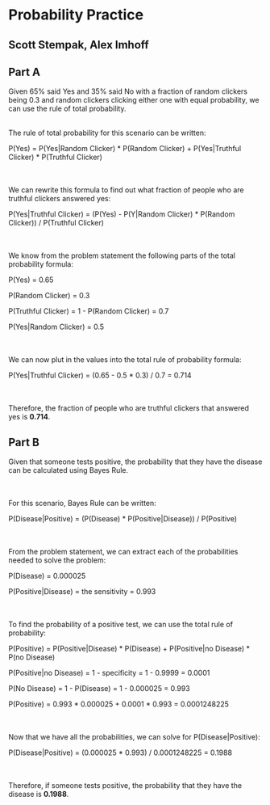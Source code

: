 # Probability Practice

## Scott Stempak, Alex Imhoff

## Part A

Given 65% said Yes and 35% said No with a fraction of random clickers being 0.3 and random clickers clicking either one with equal probability, we can use the rule of total probability.
<br><br>

The rule of total probability for this scenario can be written: 

P(Yes) = P(Yes|Random Clicker) * P(Random Clicker) + P(Yes|Truthful Clicker) * P(Truthful Clicker)

<br><br>
We can rewrite this formula to find out what fraction of people who are truthful clickers answered yes:

P(Yes|Truthful Clicker) = (P(Yes) - P(Y|Random Clicker) * P(Random Clicker)) / P(Truthful Clicker)

<br><br>
We know from the problem statement the following parts of the total probability formula:

P(Yes) = 0.65

P(Random Clicker) = 0.3

P(Truthful Clicker) = 1 - P(Random Clicker) = 0.7

P(Yes|Random Clicker) = 0.5

<br><br>
We can now plut in the values into the total rule of probability formula:

P(Yes|Truthful Clicker) = (0.65 - 0.5 * 0.3) / 0.7 = 0.714

<br><br>
Therefore, the fraction of people who are truthful clickers that answered yes is **0.714**.


## Part B

Given that someone tests positive, the probability that they have the disease can be calculated using Bayes Rule.

<br><br>
For this scenario, Bayes Rule can be written:

P(Disease|Positive) = (P(Disease) * P(Positive|Disease)) / P(Positive)

<br><br>
From the problem statement, we can extract each of the probabilities needed to solve the problem:

P(Disease) = 0.000025

P(Positive|Disease) = the sensitivity = 0.993

<br><br>
To find the probability of a positive test, we can use the total rule of probability:

P(Positive) = P(Positive|Disease) * P(Disease) + P(Positive|no Disease) * P(no Disease)

P(Positive|no Disease) = 1 - specificity = 1 - 0.9999 = 0.0001

P(No Disease) = 1 - P(Disease) = 1 - 0.000025 = 0.993

P(Positive) = 0.993 * 0.000025 + 0.0001 * 0.993 = 0.0001248225

<br><br>
Now that we have all the probabilities, we can solve for P(Disease|Positive):

P(Disease|Positive) = (0.000025 * 0.993) / 0.0001248225 = 0.1988

<br><br>
Therefore, if someone tests positive, the probability that they have the disease is **0.1988**.